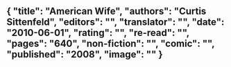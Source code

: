 {
 "title": "American Wife",
 "authors": "Curtis Sittenfeld",
 "editors": "",
 "translator": "",
 "date": "2010-06-01",
 "rating": "",
 "re-read": "",
 "pages": "640",
 "non-fiction": "",
 "comic": "",
 "published": "2008",
 "image": ""
}
---

